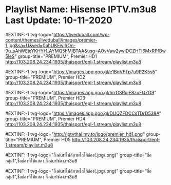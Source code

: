 

Playlist Name: Hisense IPTV.m3u8
Last Update: 10-11-2020
========================================

#EXTINF:-1 tvg-logo="https://liveduball.com/wp-content/themes/liveduball/images/premier-1.jpg&sa=U&ved=0ahUKEwiIrOn-9u_sAhWEjeYKHYH_AYMQ5hMIBTAA&usg=AOvVaw2ywlDCZHTi6MxRPfBw5leS" group-title="PREMIUM", Premier HD1 http://103.208.24.234:1935/thaisport/epl-1.stream/playlist.m3u8

#EXTINF:-1 tvg-logo="https://images.app.goo.gl/e1BqVFTp7u9P2K5s5" group-title="PREMIUM", Premier HD2 http://103.208.24.234:1935/thaisport/epl-1.stream/playlist.m3u8

#EXTINF:-1 tvg-logo="https://images.app.goo.gl/hrrGSRujE8zuFQZG9" group-title="PREMIUM", Premier HD3 http://103.208.24.234:1935/thaisport/epl-1.stream/playlist.m3u8

#EXTINF:-1 tvg-logo="https://images.app.goo.gl/DUQZFDCCsTDrD538A" group-title="PREMIUM", Premier HD4 http://103.208.24.234:1935/thaisport/epl-1.stream/playlist.m3u8

#EXTINF:-1 tvg-logo="http://iptvthai.my.to/logo/premier_hd1.png" group-title="PREMIUM", Premier HD5 http://103.208.24.234:1935/thaisport/epl-1.stream/playlist.m3u8







#EXTINF:-1 tvg-logo="ลิ้งค์urlไฟล์ภาพโลโก้ช่อง(.jpg/.png)" group-title="ชื่อกลุ่ม1",ชื่อช่องที่ให้แสดง
ลิ้งค์urlช่อง.m3u8

#EXTINF:-1 tvg-logo="ลิ้งค์urlไฟล์ภาพโลโก้ช่อง(.jpg/.png)" group-title="ชื่อกลุ่ม1",ชื่อช่องที่ให้แสดง
ลิ้งค์urlช่อง.m3u8
